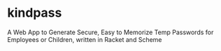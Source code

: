 # kindpass
A Web App to Generate Secure, Easy to Memorize Temp Passwords for Employees or Children, written in Racket and Scheme
